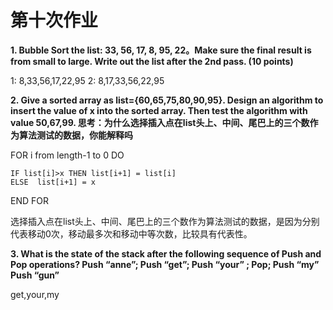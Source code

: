 # 第十次作业

**1. Bubble Sort the list: 33, 56, 17, 8, 95, 22。Make sure the final result is from small to large. Write out the list after the 2nd pass. (10 points)**

1: 8,33,56,17,22,95
2: 8,17,33,56,22,95

**2. Give a sorted array as list={60,65,75,80,90,95}. Design an algorithm to insert the value of x into the sorted array. Then test the algorithm with value 50,67,99. 思考：为什么选择插入点在list头上、中间、尾巴上的三个数作为算法测试的数据，你能解释吗**

FOR i from length-1 to 0 DO

    IF list[i]>x THEN list[i+1] = list[i]
    ELSE  list[i+1] = x
        
END FOR

选择插入点在list头上、中间、尾巴上的三个数作为算法测试的数据，是因为分别代表移动0次，移动最多次和移动中等次数，比较具有代表性。


**3. What is the state of the stack after the following sequence of Push and Pop operations? Push “anne”; Push “get”; Push “your” ; Pop; Push “my” Push “gun”**

get,your,my